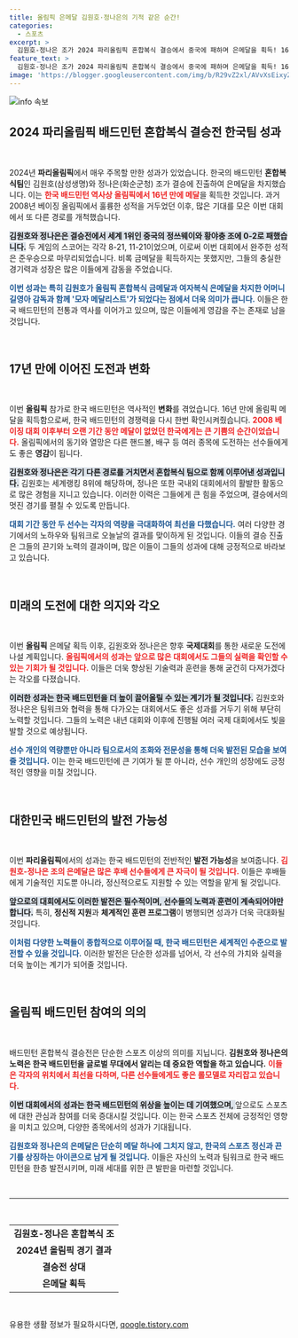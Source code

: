 ```yaml
---
title: 올림픽 은메달 김원호·정나은의 기적 같은 순간!
categories:
  - 스포츠
excerpt: >
  김원호-정나은 조가 2024 파리올림픽 혼합복식 결승에서 중국에 패하며 은메달을 획득! 16년 만에 한국 배드민턴에 희망의 불씨를 지핀 이들의 눈물과 환호 속 이야기를 전합니다!
feature_text: >
  김원호-정나은 조가 2024 파리올림픽 혼합복식 결승에서 중국에 패하며 은메달을 획득! 16년 만에 한국 배드민턴에 희망의 불씨를 지핀 이들의 눈물과 환호 속 이야기를 전합니다!
image: 'https://blogger.googleusercontent.com/img/b/R29vZ2xl/AVvXsEixyZcFfHzMRdzZMjFBmAUKJYCLCGyLL1o632UiGVXcaFdKo_bkvkuCioo0uUKlGfBVcT3P84aROyZIXSBEx3Aw5nCQ3pTgDom1WDC4m8eifvWiAmWEEVb4x6G_l8C0QH225ldMjyaFvpxGEBGNO37VmDTDMHGhJPq73UglMfDca1-0aw/s1600/blogspot.png'
---
```


<p><img src="https://blogger.googleusercontent.com/img/b/R29vZ2xl/AVvXsEixyZcFfHzMRdzZMjFBmAUKJYCLCGyLL1o632UiGVXcaFdKo_bkvkuCioo0uUKlGfBVcT3P84aROyZIXSBEx3Aw5nCQ3pTgDom1WDC4m8eifvWiAmWEEVb4x6G_l8C0QH225ldMjyaFvpxGEBGNO37VmDTDMHGhJPq73UglMfDca1-0aw/s1600/blogspot.png" alt="info 속보" /></p>

<h2 data-ke-size="size26">2024 파리올림픽 배드민턴 혼합복식 결승전 한국팀 성과</h2>

<p data-ke-size="size16">&nbsp;</p>

<p>2024년 <b>파리올림픽</b>에서 매우 주목할 만한 성과가 있었습니다. 한국의 배드민턴 <b>혼합복식팀</b>인 김원호(삼성생명)와 정나은(화순군청) 조가 결승에 진출하여 은메달을 차지했습니다. 이는 <b><span style="color: #ee2323;">한국 배드민턴 역사상 올림픽에서 16년 만에 메달</span></b>을 획득한 것입니다. 과거 2008년 베이징 올림픽에서 훌륭한 성적을 거두었던 이후, 많은 기대를 모은 이번 대회에서 또 다른 경로를 개척했습니다.</p>

<p><b><span style="background-color: #21538527;">김원호와 정나은은 결승전에서 세계 1위인 중국의 정쓰웨이와 황야충 조에 0-2로 패했습니다.</span></b> 두 게임의 스코어는 각각 8-21, 11-21이었으며, 이로써 이번 대회에서 완주한 성적은 준우승으로 마무리되었습니다. 비록 금메달을 획득하지는 못했지만, 그들의 충실한 경기력과 성장은 많은 이들에게 감동을 주었습니다.</p>

<p><b><span style="color: #1a5490;">이번 성과는 특히 김원호가 올림픽 혼합복식 금메달과 여자복식 은메달을 차지한 어머니 길영아 감독과 함께 '모자 메달리스트'가 되었다는 점에서 더욱 의미가 큽니다.</span></b> 이들은 한국 배드민턴의 전통과 역사를 이어가고 있으며, 많은 이들에게 영감을 주는 존재로 남을 것입니다.</p>

<p data-ke-size="size16">&nbsp;</p>

<h2 data-ke-size="size26">17년 만에 이어진 도전과 변화</h2>

<p data-ke-size="size16">&nbsp;</p>

<p>이번 <b>올림픽</b> 참가로 한국 배드민턴은 역사적인 <b>변화</b>를 겪었습니다. 16년 만에 올림픽 메달을 획득함으로써, 한국 배드민턴의 경쟁력을 다시 한번 확인시켜줬습니다. <b><span style="color: #ee2323;">2008 베이징 대회 이후부터 오랜 기간 동안 메달이 없었던 한국에게는 큰 기쁨의 순간이었습니다.</span></b> 올림픽에서의 동기와 열망은 다른 핸드볼, 배구 등 여러 종목에 도전하는 선수들에게도 좋은 <b>영감</b>이 됩니다.</p>

<p><b><span style="background-color: #21538527;">김원호와 정나은은 각기 다른 경로를 거치면서 혼합복식 팀으로 함께 이루어낸 성과입니다.</span></b> 김원호는 세계랭킹 8위에 해당하며, 정나은 또한 국내외 대회에서의 활발한 활동으로 많은 경험을 지니고 있습니다. 이러한 이력은 그들에게 큰 힘을 주었으며, 결승에서의 멋진 경기를 펼칠 수 있도록 만듭니다.</p>

<p><b><span style="color: #1a5490;">대회 기간 동안 두 선수는 각자의 역량을 극대화하여 최선을 다했습니다.</span></b> 여러 다양한 경기에서의 노하우와 팀워크로 오늘날의 결과를 맞이하게 된 것입니다. 이들의 결승 진출은 그들의 끈기와 노력의 결과이며, 많은 이들이 그들의 성과에 대해 긍정적으로 바라보고 있습니다.</p>

<p data-ke-size="size16">&nbsp;</p>

<h2 data-ke-size="size26">미래의 도전에 대한 의지와 각오</h2>

<p data-ke-size="size16">&nbsp;</p>

<p>이번 <b>올림픽</b> 은메달 획득 이후, 김원호와 정나은은 향후 <b>국제대회</b>를 통한 새로운 도전에 나설 계획입니다. <b><span style="color: #ee2323;">올림픽에서의 성과는 앞으로 많은 대회에서도 그들의 실력을 확인할 수 있는 기회가 될 것입니다.</span></b> 이들은 더욱 향상된 기술력과 훈련을 통해 굳건히 다져가겠다는 각오를 다졌습니다.</p>

<p><b><span style="background-color: #21538527;">이러한 성과는 한국 배드민턴을 더 높이 끌어올릴 수 있는 계기가 될 것입니다.</span></b> 김원호와 정나은은 팀워크와 협력을 통해 다가오는 대회에서도 좋은 성과를 거두기 위해 부단히 노력할 것입니다. 그들의 노력은 내년 대회와 이후에 진행될 여러 국제 대회에서도 빛을 발할 것으로 예상됩니다.</p>

<p><b><span style="color: #1a5490;">선수 개인의 역량뿐만 아니라 팀으로서의 조화와 전문성을 통해 더욱 발전된 모습을 보여줄 것입니다.</span></b> 이는 한국 배드민턴에 큰 기여가 될 뿐 아니라, 선수 개인의 성장에도 긍정적인 영향을 미칠 것입니다.</p>

<p data-ke-size="size16">&nbsp;</p>

<h2 data-ke-size="size26">대한민국 배드민턴의 발전 가능성</h2>

<p data-ke-size="size16">&nbsp;</p>

<p>이번 <b>파리올림픽</b>에서의 성과는 한국 배드민턴의 전반적인 <b>발전 가능성</b>을 보여줍니다. <b><span style="color: #ee2323;">김원호-정나은 조의 은메달은 많은 후배 선수들에게 큰 자극이 될 것입니다.</span></b> 이들은 후배들에게 기술적인 지도뿐 아니라, 정신적으로도 지원할 수 있는 역할을 맡게 될 것입니다.</p>

<p><b><span style="background-color: #21538527;">앞으로의 대회에서도 이러한 발전은 필수적이며, 선수들의 노력과 훈련이 계속되어야만 합니다.</span></b> 특히, <b>정신적 지원</b>과 <b>체계적인 훈련 프로그램</b>이 병행되면 성과가 더욱 극대화될 것입니다. </p>

<p><b><span style="color: #1a5490;">이처럼 다양한 노력들이 종합적으로 이루어질 때, 한국 배드민턴은 세계적인 수준으로 발전할 수 있을 것입니다.</span></b> 이러한 발전은 단순한 성과를 넘어서, 각 선수의 가치와 실력을 더욱 높이는 계기가 되어줄 것입니다.</p>

<p data-ke-size="size16">&nbsp;</p>

<h2 data-ke-size="size26">올림픽 배드민턴 참여의 의의</h2>

<p data-ke-size="size16">&nbsp;</p>

<p>배드민턴 혼합복식 결승전은 단순한 스포츠 이상의 의미를 지닙니다. <b>김원호와 정나은의 노력은 한국 배드민턴을 글로벌 무대에서 알리는 데 중요한 역할을 하고 있습니다.</b> <b><span style="color: #ee2323;">이들은 각자의 위치에서 최선을 다하며, 다른 선수들에게도 좋은 롤모델로 자리잡고 있습니다.</span></b> </p>

<p><b><span style="background-color: #21538527;">이번 대회에서의 성과는 한국 배드민턴의 위상을 높이는 데 기여했으며, </span></b> 앞으로도 스포츠에 대한 관심과 참여를 더욱 증대시킬 것입니다. 이는 한국 스포츠 전체에 긍정적인 영향을 미치고 있으며, 다양한 종목에서의 성과가 기대됩니다.</p>

<p><b><span style="color: #1a5490;">김원호와 정나은의 은메달은 단순히 메달 하나에 그치지 않고, 한국의 스포츠 정신과 끈기를 상징하는 아이콘으로 남게 될 것입니다.</span></b> 이들은 자신의 노력과 팀워크로 한국 배드민턴을 한층 발전시키며, 미래 세대를 위한 큰 발판을 마련할 것입니다.</p>

<p data-ke-size="size16">&nbsp;</p>

<hr>

<p data-ke-size="size16">&nbsp;</p>

<table style="width: 100%; border-collapse: collapse;">
  <tbody>
    <tr>
      <td style="text-align: center; height: 17px;"><b>김원호-정나은 혼합복식 조</b></td>
    </tr>
    <tr>
      <td style="text-align: center; height: 17px;"><b>2024년 올림픽 경기 결과</b></td>
    </tr>
    <tr>
      <td style="text-align: center; height: 17px;"><b>결승전 상대</b></td>
    </tr>
    <tr>
      <td style="text-align: center; height: 17px;"><b>은메달 획득</b></td>
    </tr>
  </tbody>
</table>

<p data-ke-size="size16">&nbsp;</p>
유용한 생활 정보가 필요하시다면, <a href="https://qoogle.tistory.com" rel="dofollow">qoogle.tistory.com</a>


